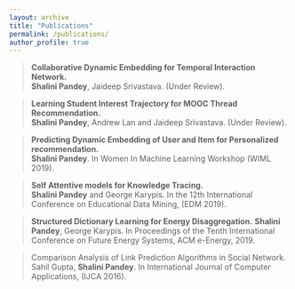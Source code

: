 ```yaml
---
layout: archive
title: "Publications"
permalink: /publications/
author_profile: true
---
```


> **Collaborative Dynamic Embedding for Temporal Interaction Network.** <br/>
> **Shalini Pandey**, Jaideep Srivastava. (Under Review).

> **Learning Student Interest Trajectory for MOOC Thread Recommendation.** <br/>
> **Shalini Pandey**, Andrew Lan and Jaideep Srivastava. (Under Review).

> **Predicting Dynamic Embedding of User and Item for Personalized recommendation.** <br/>
> **Shalini Pandey**. In Women In Machine Learning Workshop (WIML 2019).

> **Self Attentive models for Knowledge Tracing.** <br/>
> **Shalini Pandey** and George Karypis. In the 12th International Conference on Educational Data Mining, (EDM 2019).

> **Structured Dictionary Learning for Energy Disaggregation.**
> **Shalini Pandey**, George Karypis. In Proceedings of the Tenth International Conference on Future Energy Systems, ACM e-Energy, 2019.

> Comparison Analysis of Link Prediction Algorithms in Social Network.
> Sahil Gupta, **Shalini Pandey**. In International Journal of Computer Applications, (IJCA 2016).